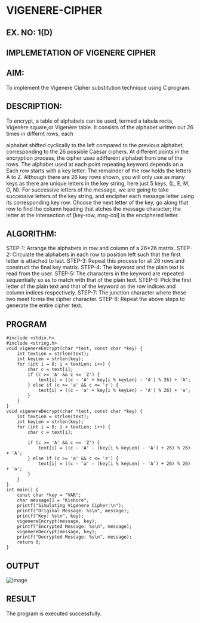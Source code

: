 # VIGENERE-CIPHER
## EX. NO: 1(D)
 

## IMPLEMETATION OF VIGENERE CIPHER
 

## AIM:

To implement the Vigenere Cipher substitution technique using C program.

## DESCRIPTION:

To encrypt, a table of alphabets can be used, termed a tabula recta, Vigenère square,or Vigenère table. It consists of the alphabet written out 26 times in differnt rows, each
 
alphabet shifted cyclically to the left compared to the previous alphabet, corresponding to the 26 possible Caesar ciphers. At different points in the encryption process, the cipher uses adifferent alphabet from one of the rows. The alphabet used at each point repeating keyword.depends on a Each row starts with a key letter. The remainder of the row holds the letters A to Z. Although there are 26 key rows shown, you will only use as many keys as there are unique letters in the key string, here just 5 keys, {L, E, M, O, N}. For successive letters of the message, we are going to take successive letters of the key string, and encipher each message letter using its corresponding key row. Choose the next letter of the key, go along that row to find the column heading that	atches the message character; the letter at the intersection of
[key-row, msg-col] is the enciphered letter.


## ALGORITHM:

STEP-1: Arrange the alphabets in row and column of a 26*26 matrix.
STEP-2: Circulate the alphabets in each row to position left such that the first letter is attached to last.
STEP-3: Repeat this process for all 26 rows and construct the final key matrix.
STEP-4: The keyword and the plain text is read from the user.
STEP-5: The characters in the keyword are repeated sequentially so as to match with that of the plain text.
STEP-6: Pick the first letter of the plain text and that of the keyword as the row indices and column indices respectively.
STEP-7: The junction character where these two meet forms the cipher character.
STEP-8: Repeat the above steps to generate the entire cipher text.


## PROGRAM
```
#include <stdio.h>
#include <string.h>
void vigenereEncrypt(char *text, const char *key) {
    int textLen = strlen(text);
    int keyLen = strlen(key);
    for (int i = 0; i < textLen; i++) {
        char c = text[i];
        if (c >= 'A' && c <= 'Z') {
            text[i] = ((c - 'A' + key[i % keyLen] - 'A') % 26) + 'A';
        } else if (c >= 'a' && c <= 'z') {
            text[i] = ((c - 'a' + key[i % keyLen] - 'A') % 26) + 'a';
        }
    }
}
void vigenereDecrypt(char *text, const char *key) {
    int textLen = strlen(text);
    int keyLen = strlen(key);
    for (int i = 0; i < textLen; i++) {
        char c = text[i];

        if (c >= 'A' && c <= 'Z') {
            text[i] = ((c - 'A' - (key[i % keyLen] - 'A') + 26) % 26) + 'A';
        } else if (c >= 'a' && c <= 'z') {
            text[i] = ((c - 'a' - (key[i % keyLen] - 'A') + 26) % 26) + 'a';
        }
    }
}
int main() {
    const char *key = "VAR"; 
    char message[] = "Kishore";
    printf("Simulating Vigenere Cipher:\n");
    printf("Original Message: %s\n", message);
    printf("Key: %s\n", key);
    vigenereEncrypt(message, key);
    printf("Encrypted Message: %s\n", message);
    vigenereDecrypt(message, key);
    printf("Decrypted Message: %s\n", message);
    return 0;
}
```

## OUTPUT
![image](https://github.com/user-attachments/assets/907ef0bb-e5af-43f1-8957-048df0e84c6b)


## RESULT
The program is executed successfully.
